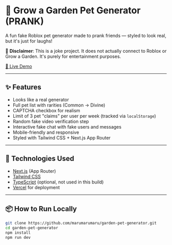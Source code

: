 # 🌱 Grow a Garden Pet Generator (PRANK)

A fun fake Roblox pet generator made to prank friends — styled to look real, but it's just for laughs!

🚨 **Disclaimer**: This is a joke project. It does not actually connect to Roblox or Grow a Garden. It's purely for entertainment purposes.

[🔗 Live Demo](https://grow-a-pet-generator.vercel.app/)

---

## ✨ Features

- Looks like a real generator
- Full pet list with rarities (Common → Divine)
- CAPTCHA checkbox for realism
- Limit of 3 pet "claims" per user per week (tracked via `localStorage`)
- Random fake video verification step
- Interactive fake chat with fake users and messages
- Mobile-friendly and responsive
- Styled with Tailwind CSS + Next.js App Router

---

## 🧪 Technologies Used

- [Next.js](https://nextjs.org/) (App Router)
- [Tailwind CSS](https://tailwindcss.com/)
- [TypeScript](https://www.typescriptlang.org/) (optional, not used in this build)
- [Vercel](https://vercel.com/) for deployment

---

## 📦 How to Run Locally

```bash
git clone https://github.com/marumarumaru/garden-pet-generator.git
cd garden-pet-generator
npm install
npm run dev
```
